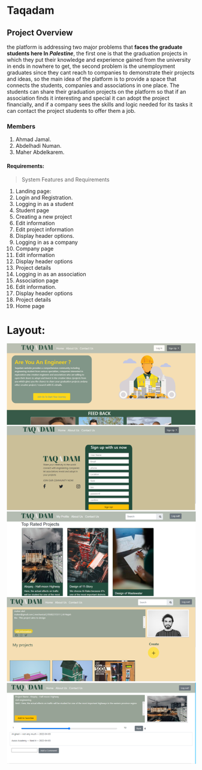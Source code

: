 # Taqadam
## Project Overview 
the platform is addressing two major problems that **faces the graduate students here In _Palestine_**,
the first one is that the graduation projects in which they put their knowledge and experience
gained from the university in ends in nowhere to get, the second problem is the unemployment
graduates since they cant reach to companies to demonstrate their projects and ideas, so the main
idea of the platform is to provide a space that connects the students, companies and associations
in one place. The students can share their graduation projects on the platform so that if an
association finds it interesting and special it can adopt the project financially, and if a company
sees the skills and logic needed for its tasks it can contact the project students to offer them a job.
### Members
1. Ahmad Jamal.
2. Abdelhadi Numan.
3. Maher Abdelkarem.
#### Requirements:
> System Features and Requirements
1. Landing page:
2. Login and Registration.
3. Logging in as a student
4. Student page
5. Creating a new project
6. Edit information
7. Edit project information
8. Display header options.
9. Logging in as a company
10. Company page
11. Edit information
12. Display header options
13. Project details
14. Logging in as an association
15. Association page
16. Edit information.
17. Display header options
18. Project details
19. Home page
# Layout:
![This is an image](./pictures/picture%201.PNG)
![This is an image](./pictures/picture%202.PNG)
![This is an image](./pictures/picture%203.PNG)
![This is an image](./pictures/picture%204.PNG)
![This is an image](./pictures/picture%205.PNG)
